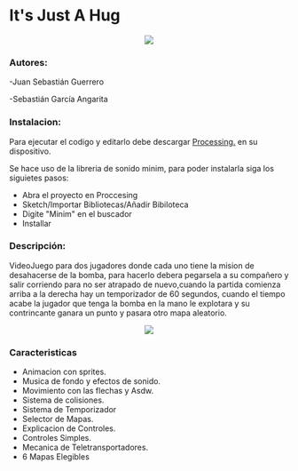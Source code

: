 It's Just A Hug
================
<p align= "center">
	<img src="https://user-images.githubusercontent.com/68023761/91249232-15db1000-e71c-11ea-910e-5a27f9632ae0.png">
</p>

### Autores:
  
  -Juan Sebastián Guerrero

  -Sebastián García Angarita

### Instalacion:

Para ejecutar el codigo y editarlo debe descargar [Processing.](https://processing.org/download/) en su dispositivo. 
  
  
  Se hace uso de la libreria de sonido minim, para poder instalarla siga los siguietes pasos:
  - Abra el proyecto en Proccesing
  - Sketch/Importar Bibliotecas/Añadir Bibiloteca
  - Digite "Minim" en el buscador
  - Installar
  

### Descripción:

VideoJuego para dos jugadores donde cada uno tiene la mision de desahacerse de la bomba, para hacerlo debera pegarsela a su compañero y salir corriendo para no ser atrapado de nuevo,cuando la partida comienza arriba a la derecha hay un temporizador de 60 segundos, cuando el tiempo acabe la jugador que tenga la bomba en la mano le explotara y su contrincante ganara un punto y pasara otro mapa aleatorio.
 

<p align= "center">
	<img src="https://user-images.githubusercontent.com/68023761/91249687-f7c1df80-e71c-11ea-8e7c-49a90b31a905.PNG">
</p>



### Caracteristicas

  - Animacion con sprites.
  - Musica de fondo y efectos de sonido.
  - Movimiento con las flechas y Asdw.
  - Sistema de colisiones.
  - Sistema de Temporizador
  - Selector de Mapas.
  - Explicacion de Controles.
  - Controles Simples.
  - Mecanica de Teletransportadores.
  - 6 Mapas Elegibles
  


  
  
  
  
  
